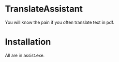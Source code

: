 # TranslateAssistant
You will know the pain if you often translate text in pdf.

# Installation
All are in assist.exe.
